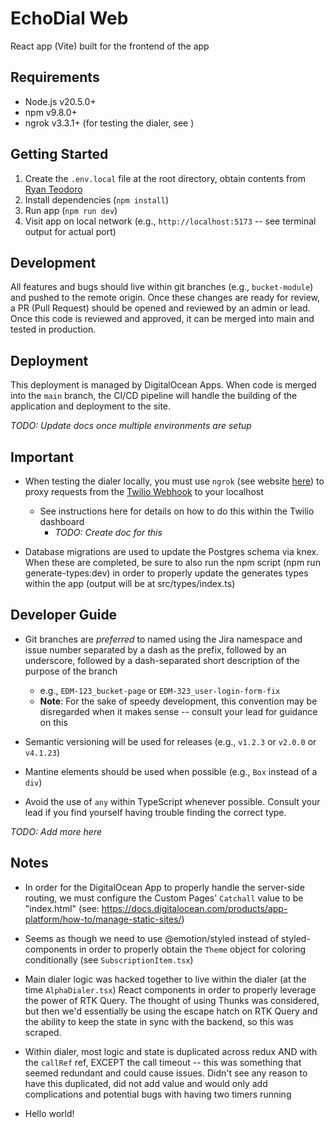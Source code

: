 # EchoDial Web

React app (Vite) built for the frontend of the app

## Requirements

- Node.js v20.5.0+
- npm v9.8.0+
- ngrok v3.3.1+ (for testing the dialer, see )

## Getting Started

1. Create the `.env.local` file at the root directory, obtain contents from [Ryan Teodoro](ryan@echodial.com)
2. Install dependencies (`npm install`)
3. Run app (`npm run dev`)
4. Visit app on local network (e.g., `http://localhost:5173` -- see terminal output for actual port)

## Development

All features and bugs should live within git branches (e.g., `bucket-module`) and pushed to the remote origin. Once these changes are ready for review, a PR (Pull Request) should be opened and reviewed by an admin or lead. Once this code is reviewed and approved, it can be merged into main and tested in production.

## Deployment

This deployment is managed by DigitalOcean Apps. When code is merged into the `main` branch, the CI/CD pipeline will handle the building of the application and deployment to the site.

_TODO: Update docs once multiple environments are setup_

## Important

- When testing the dialer locally, you must use `ngrok` (see website [here](https://ngrok.com/)) to proxy requests from the [Twilio Webhook]() to your localhost

  - See instructions here for details on how to do this within the Twilio dashboard
    - _TODO: Create doc for this_

- Database migrations are used to update the Postgres schema via knex. When these are completed, be sure to also run the npm script (npm run generate-types:dev) in order to properly update the generates types within the app (output will be at src/types/index.ts)

## Developer Guide

- Git branches are _preferred_ to named using the Jira namespace and issue number separated by a dash as the prefix, followed by an underscore, followed by a dash-separated short description of the purpose of the branch

  - e.g., `EDM-123_bucket-page` or `EDM-323_user-login-form-fix`
  - **Note**: For the sake of speedy development, this convention may be disregarded when it makes sense -- consult your lead for guidance on this

- Semantic versioning will be used for releases (e.g., `v1.2.3` or `v2.0.0` or `v4.1.23`)

- Mantine elements should be used when possible (e.g., `Box` instead of a `div`)

- Avoid the use of `any` within TypeScript whenever possible. Consult your lead if you find yourself having trouble finding the correct type.

_TODO: Add more here_

## Notes

- In order for the DigitalOcean App to properly handle the server-side routing, we must configure the Custom Pages' `Catchall` value to be "index.html" (see: https://docs.digitalocean.com/products/app-platform/how-to/manage-static-sites/)

- Seems as though we need to use @emotion/styled instead of styled-components in order to properly obtain the `Theme` object for coloring conditionally (see `SubscriptionItem.tsx`)

- Main dialer logic was hacked together to live within the dialer (at the time `AlphaDialer.tsx`) React components in order to properly leverage the power of RTK Query. The thought of using Thunks was considered, but then we'd essentially be using the escape hatch on RTK Query and the ability to keep the state in sync with the backend, so this was scraped.

- Within dialer, most logic and state is duplicated across redux AND with the `callRef` ref, EXCEPT the call timeout -- this was something that seemed redundant and could cause issues. Didn't see any reason to have this duplicated, did not add value and would only add complications and potential bugs with having two timers running

- Hello world!
